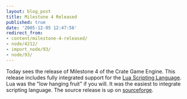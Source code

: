 ```yaml
---
layout: blog_post
title: Milestone 4 Released
published: true
date: '2005-12-05 12:47:56'
redirect_from:
- content/milestone-4-released/
- node/4212/
- import_node/93/
- node/93/
---
```


Today sees the release of Milestone 4 of the Crate Game Engine. This release includes fully integrated support for the [Lua Scripting Language](http://lua.org). Lua was the "low hanging fruit" if you will. It was the easiest to integrate scripting language. The source release is up on [sourceforge](http://sf.net/projects/emptycrate).
